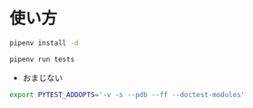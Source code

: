 # 使い方

```bash
pipenv install -d
```



```bash
pipenv run tests
```

- おまじない

```bash
export PYTEST_ADDOPTS='-v -s --pdb --ff --doctest-modules'
```